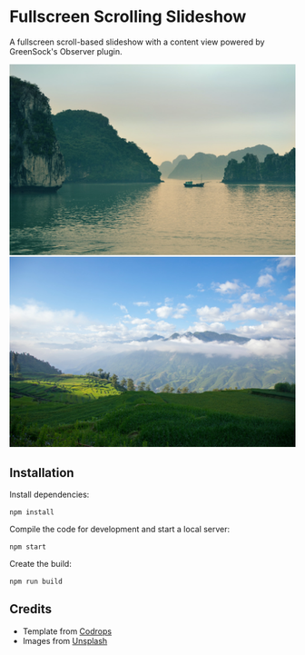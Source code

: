 # Fullscreen Scrolling Slideshow

A fullscreen scroll-based slideshow with a content view powered by GreenSock's Observer plugin.

![Fullscreen Scrolling Slideshow](/src/img/1.jpg)
![Fullscreen Scrolling Slideshow](/src/img/5.jpg)

## Installation

Install dependencies:

```
npm install
```

Compile the code for development and start a local server:

```
npm start
```

Create the build:

```
npm run build
```

## Credits

- Template from [Codrops](https://tympanus.net/codrops/?p=64521)
- Images from [Unsplash](https://unsplash.com/)
